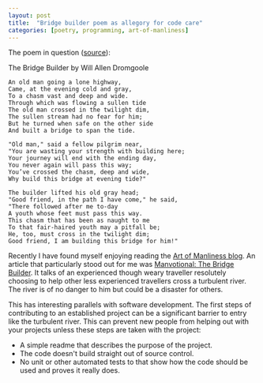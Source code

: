 ```yaml
---
layout: post
title:  "Bridge builder poem as allegory for code care"
categories: [poetry, programming, art-of-manliness]
---
```


The poem in question ([source][poem-link]):

The Bridge Builder
by Will Allen Dromgoole

```
An old man going a lone highway,
Came, at the evening cold and gray,
To a chasm vast and deep and wide.
Through which was flowing a sullen tide
The old man crossed in the twilight dim,
The sullen stream had no fear for him;
But he turned when safe on the other side
And built a bridge to span the tide.

"Old man," said a fellow pilgrim near,
"You are wasting your strength with building here;
Your journey will end with the ending day,
You never again will pass this way;
You’ve crossed the chasm, deep and wide,
Why build this bridge at evening tide?"

The builder lifted his old gray head;
"Good friend, in the path I have come," he said,
"There followed after me to-day
A youth whose feet must pass this way.
This chasm that has been as naught to me
To that fair-haired youth may a pitfall be;
He, too, must cross in the twilight dim;
Good friend, I am building this bridge for him!"
```

Recently I have found myself enjoying reading the
[Art of Manliness blog][art-main-link].
An article that particularly stood out for me was
[Manvotional: The Bridge Builder][art-blog-link].
It talks of an experienced though weary traveller resolutely choosing to help
other less experienced travellers cross a turbulent river.
The river is of no danger to him but could be a disaster for others.

This has interesting parallels with software development.
The first steps of contributing to an established project can be a
significant barrier to entry like the turbulent river.
This can prevent new people from helping out with your projects unless
these steps are taken with the project:
* A simple readme that describes the purpose of the project.
* The code doesn't build straight out of source control.
* No unit or other automated tests to that show how the code should be used
  and proves it really does.


[art-main-link]: https://www.artofmanliness.com/
[art-blog-link]: https://www.artofmanliness.com/articles/manvotional-the-bridge-builder/
[poem-link]: https://www.poetryfoundation.org/poems/52702/the-bridge-builder
